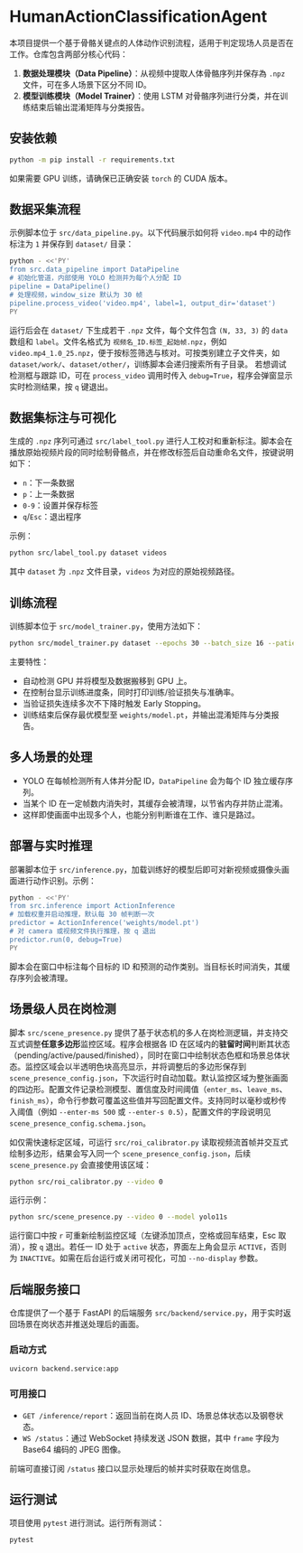 # HumanActionClassificationAgent

本项目提供一个基于骨骼关键点的人体动作识别流程，适用于判定现场人员是否在工作。仓库包含两部分核心代码：

1. **数据处理模块（Data Pipeline）**：从视频中提取人体骨骼序列并保存為 `.npz` 文件，可在多人场景下区分不同 ID。
2. **模型训练模块（Model Trainer）**：使用 LSTM 对骨骼序列进行分类，并在训练结束后输出混淆矩阵与分类报告。

## 安装依赖

```bash
python -m pip install -r requirements.txt
```

如果需要 GPU 训练，请确保已正确安装 `torch` 的 CUDA 版本。

## 数据采集流程

示例脚本位于 `src/data_pipeline.py`。以下代码展示如何将 `video.mp4` 中的动作标注为 `1` 并保存到 `dataset/` 目录：

```bash
python - <<'PY'
from src.data_pipeline import DataPipeline
# 初始化管道，内部使用 YOLO 检测并为每个人分配 ID
pipeline = DataPipeline()
# 处理视频，window_size 默认为 30 帧
pipeline.process_video('video.mp4', label=1, output_dir='dataset')
PY
```

运行后会在 `dataset/` 下生成若干 `.npz` 文件，每个文件包含 `(N, 33, 3)` 的 `data` 数组和 `label`。文件名格式为 `视频名_ID.标签_起始帧.npz`，例如 `video.mp4_1.0_25.npz`，便于按标签筛选与核对。可按类别建立子文件夹，如 `dataset/work/`、`dataset/other/`，训练脚本会递归搜索所有子目录。
若想调试检测框与跟踪 ID，可在 `process_video` 调用时传入 `debug=True`，程序会弹窗显示实时检测结果，按 `q` 键退出。

## 数据集标注与可视化

生成的 `.npz` 序列可通过 `src/label_tool.py` 进行人工校对和重新标注。脚本会在播放原始视频片段的同时绘制骨骼点，并在修改标签后自动重命名文件，按键说明如下：

- `n`：下一条数据
- `p`：上一条数据
- `0-9`：设置并保存标签
- `q`/`Esc`：退出程序

示例：

```bash
python src/label_tool.py dataset videos
```

其中 `dataset` 为 `.npz` 文件目录，`videos` 为对应的原始视频路径。

## 训练流程

训练脚本位于 `src/model_trainer.py`，使用方法如下：

```bash
python src/model_trainer.py dataset --epochs 30 --batch_size 16 --patience 5
```

主要特性：

- 自动检测 GPU 并将模型及数据搬移到 GPU 上。
- 在控制台显示训练进度条，同时打印训练/验证损失与准确率。
- 当验证损失连续多次不下降时触发 Early Stopping。
- 训练结束后保存最优模型至 `weights/model.pt`，并输出混淆矩阵与分类报告。

## 多人场景的处理

- YOLO 在每帧检测所有人体并分配 ID，`DataPipeline` 会为每个 ID 独立缓存序列。
- 当某个 ID 在一定帧数内消失时，其缓存会被清理，以节省内存并防止混淆。
- 这样即使画面中出现多个人，也能分别判断谁在工作、谁只是路过。

## 部署与实时推理

部署脚本位于 `src/inference.py`，加载训练好的模型后即可对新视频或摄像头画面进行动作识别。示例：

```bash
python - <<'PY'
from src.inference import ActionInference
# 加载权重并启动推理，默认每 30 帧判断一次
predictor = ActionInference('weights/model.pt')
# 对 camera 或视频文件执行推理，按 q 退出
predictor.run(0, debug=True)
PY
```

脚本会在窗口中标注每个目标的 ID 和预测的动作类别。当目标长时间消失，其缓存序列会被清理。

## 场景级人员在岗检测


脚本 `src/scene_presence.py` 提供了基于状态机的多人在岗检测逻辑，并支持交互式调整**任意多边形**监控区域。程序会根据各 ID 在区域内的**驻留时间**判断其状态（pending/active/paused/finished），同时在窗口中绘制状态色框和场景总体状态。监控区域会以半透明色块高亮显示，并将调整后的多边形保存到 `scene_presence_config.json`，下次运行时自动加载。默认监控区域为整张画面的四边形。配置文件记录检测模型、置信度及时间阈值（`enter_ms`、`leave_ms`、`finish_ms`），命令行参数可覆盖这些值并写回配置文件。支持同时以毫秒或秒传入阈值（例如 `--enter-ms 500` 或 `--enter-s 0.5`），配置文件的字段说明见 `scene_presence_config.schema.json`。

如仅需快速标定区域，可运行 `src/roi_calibrator.py` 读取视频流首帧并交互式绘制多边形，结果会写入同一个 `scene_presence_config.json`，后续 `scene_presence.py` 会直接使用该区域：

```bash
python src/roi_calibrator.py --video 0
```


运行示例：

```bash
python src/scene_presence.py --video 0 --model yolo11s
```


运行窗口中按 `r` 可重新绘制监控区域（左键添加顶点，空格或回车结束，Esc 取消），按 `q` 退出。若任一 ID 处于 `active` 状态，界面左上角会显示 `ACTIVE`，否则为 `INACTIVE`。如需在后台运行或关闭可视化，可加 `--no-display` 参数。


## 后端服务接口

仓库提供了一个基于 FastAPI 的后端服务 `src/backend/service.py`，用于实时返回场景在岗状态并推送处理后的画面。

### 启动方式

```bash
uvicorn backend.service:app
```

### 可用接口

- `GET /inference/report`：返回当前在岗人员 ID、场景总体状态以及钢卷状态。
- `WS /status`：通过 WebSocket 持续发送 JSON 数据，其中 `frame` 字段为 Base64 编码的 JPEG 图像。

前端可直接订阅 `/status` 接口以显示处理后的帧并实时获取在岗信息。

## 运行测试

项目使用 `pytest` 进行测试。运行所有测试：

```bash
pytest
```
